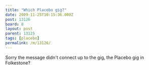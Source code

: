 ```yaml
---
title: "Which Placebo gig?"
date: 2009-11-25T10:15:36.000Z
post: 13126
board: 8
layout: post
parent: 13125
tags: [placebo]
permalink: /m/13126/
---
```

Sorry the message didn't connect up to the gig, the Placebo gig in Folkestone?
